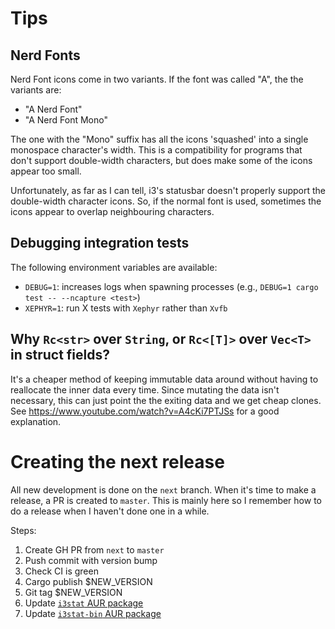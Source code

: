 # Tips

## Nerd Fonts

Nerd Font icons come in two variants. If the font was called "A", the the variants are:

* "A Nerd Font"
* "A Nerd Font Mono"

The one with the "Mono" suffix has all the icons 'squashed' into a single monospace character's width.
This is a compatibility for programs that don't support double-width characters, but does make some of the icons appear too small.

Unfortunately, as far as I can tell, i3's statusbar doesn't properly support the double-width character icons.
So, if the normal font is used, sometimes the icons appear to overlap neighbouring characters.

## Debugging integration tests

The following environment variables are available:

* `DEBUG=1`: increases logs when spawning processes (e.g., `DEBUG=1 cargo test -- --ncapture <test>`)
* `XEPHYR=1`: run X tests with `Xephyr` rather than `Xvfb`

## Why `Rc<str>` over `String`, or `Rc<[T]>` over `Vec<T>` in struct fields?

It's a cheaper method of keeping immutable data around without having to reallocate the inner data every time.
Since mutating the data isn't necessary, this can just point the the exiting data and we get cheap clones.
See https://www.youtube.com/watch?v=A4cKi7PTJSs for a good explanation.

# Creating the next release

All new development is done on the `next` branch. When it's time to make a release, a PR is created to `master`.
This is mainly here so I remember how to do a release when I haven't done one in a while.

Steps:

1. Create GH PR from `next` to `master`
2. Push commit with version bump
3. Check CI is green
4. Cargo publish $NEW_VERSION
5. Git tag $NEW_VERSION
6. Update [`i3stat` AUR package](https://aur.archlinux.org/packages/i3stat)
7. Update [`i3stat-bin` AUR package](https://aur.archlinux.org/packages/i3stat-bin)
